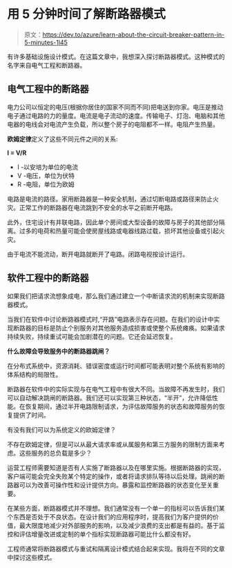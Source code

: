 # 用 5 分钟时间了解断路器模式

> 原文：<https://dev.to/azure/learn-about-the-circuit-breaker-pattern-in-5-minutes-1l45>

有许多基础设施设计模式。在这篇文章中，我想深入探讨断路器模式。这种模式的名字来自电气工程和断路器。

## 电气工程中的断路器

电力公司以恒定的电压(根据你居住的国家不同而不同)把电送到你家。电压是推动电子通过电路的力的量度。电流是电子流动的速度。传输电子、灯泡、电脑和其他电器的电线会对电流产生负载，所以整个房子的电阻都不一样。电阻产生热量。

**欧姆定律**定义了这些不同元件之间的关系:

**I = V/R**

*   I -以安培为单位的电流
*   V -电压，单位为伏特
*   R -电阻，单位为欧姆

电路是电流的路径。家用断路器是一种安全机制，通过切断电路或路径来防止火灾。正常工作的断路器在电流跳到不安全的水平之前断开电路。

此外，住宅设计有并联电路，因此单个房间或大型设备的故障与房子的其他部分隔离。过多的电荷和热量可能会使房屋线路或电器线路过载，损坏其他设备或引起火灾。

由于电流不能流动，断开电路就断开了电路。闭路电视按设计运行。

## 软件工程中的断路器

如果我们把请求流想象成电，那么我们通过建立一个中断请求流的机制来实现断路器模式。

当我们在软件中讨论断路器模式时,“开路”电路表示存在问题。在我们的设计中实现断路器的目标是防止个别服务对其他服务造成损害或使整个系统瘫痪。如果请求持续失败，持续重试可能会加剧潜在的问题。它还会延迟恢复。

**什么故障会导致服务中的断路器跳闸？**

在分布式系统中，资源消耗、错误密度或运行时间都可能表明对整个系统有影响的体系结构的局限性。

断路器在软件中的实际实现与在电气工程中有很大不同。当故障不再发生时，我们可以自动解决跳闸的断路器。我们还可以实现第三种状态，“半开”，允许降低性能。在恢复期间，通过半开电路限制请求，为评估故障服务的状态和故障服务的恢复提供了时间。

有没有我们可以为系统定义的欧姆定律？

不存在欧姆定律，但是可以从最大请求率或从属服务和第三方服务的限制方面来考虑。这些服务的总负载是多少？

运营工程师需要知道是否有人实施了断路器以及在哪里实施。根据断路器的实现，客户端可能会完全失败某个特定的操作，或者将请求排队等待以后处理。跳闸的断路器可以为改善可操作性和设计提供方向。暴露和监控断路器的状态变化至关重要。

在某些方面，断路器模式并不理想。我们通常没有一个单一的指标可以告诉我们某个东西是否处于不良状态。在设计我们的应用程序时，提高我们为客户提供的价值，最大限度地减少对外部服务的影响，以及减少浪费的支出都是有益的。基于监控和评估增量改进或定制的单个指标实现断路器可能比什么都没有好。

工程师通常将断路器模式与重试和隔离设计模式结合起来实现。我将在不同的文章中探讨这些模式。
